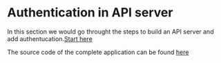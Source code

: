 # Authentication in API server

In this section we would go throught the steps to build an API server and add authentucation.[Start here](AppSetup.md)

The source code of the complete application can be found [here](https://github.com/Kushagra8888/NodeServerAuth)
